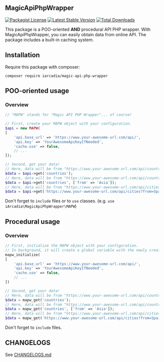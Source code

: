 ## MagicApiPhpWrapper
[![Packagist License](https://poser.pugx.org/iarcadia/magic-api-php-wrapper/license.png)](http://choosealicense.com/licenses/mit/)
[![Latest Stable Version](https://poser.pugx.org/iarcadia/magic-api-php-wrapper/version.png)](https://packagist.org/packages/iarcadia/magic-api-php-wrapper)
[![Total Downloads](https://poser.pugx.org/iarcadia/magic-api-php-wrapper/d/total.png)](https://packagist.org/packages/iarcadia/magic-api-php-wrapper)

This package is a POO-oriented **AND** procedural API PHP wrapper. With MagicApiPhpWrapper, you can easily obtain data from online API. The package includes a built-in caching system.

## Installation

Require this package with composer:

```
composer require iarcadia/magic-api-php-wrapper
```

## POO-oriented usage

### Overview

```php
// "MAPW" stands for "Magic API PHP Wrapper"... of course!

// First, create your MAPW object with your configuration.
$api = new MAPW(
[
    'api.base_url' => 'https://www.your-awesome-url.com/api/',
    'api.key' => 'YourAwesomeApiKeyIfNeeded',
    'cache.use' => false,
    // ...
]);

// Second, get your data!
// Here, data will be from "https://www.your-awesome-url.com/api/countries":
$data = $api->get('countries');
// Here, data will be from "https://www.your-awesome-url.com/api/countries?from=Asia":
$data = $api->get('countries', ['from' => 'Asia']);
// Here, data will be from "https://www.your-awesome-url.com/api/cities?from=Spain&from=Italia":
$data = $api->get('https://www.your-awesome-url.com/api/cities?from=Spain&from=Italia');
```

Don't forget to ```include``` files or to ```use``` classes. (e.g. ```use iArcadia\MagicApiPhpWrapper\MAPW```)

## Procedural usage

### Overview

```php
// First, initialize the MAPW object with your configuration.
// In background, it will create a global variable with the newly created object : $GLOBALS['MAPW_INSTANCE'] = new MAPW(...)
mapw_initialize(
[
    'api.base_url' => 'https://www.your-awesome-url.com/api/',
    'api.key' => 'YourAwesomeApiKeyIfNeeded',
    'cache.use' => false,
    // ...
])

// Second, get your data!
// Here, data will be from "https://www.your-awesome-url.com/api/countries":
$data = mapw_get('countries');
// Here, data will be from "https://www.your-awesome-url.com/api/countries?from=Asia":
$data = mapw_get('countries', ['from' => 'Asia']);
// Here, data will be from "https://www.your-awesome-url.com/api/cities?from=Spain&from=Italia":
$data = mapw_get('https://www.your-awesome-url.com/api/cities?from=Spain&from=Italia');
```

Don't forget to ```include``` files.

## CHANGELOGS

See [CHANGELOGS.md](https://github.com/iArcadia/magic-api-php-wrapper/blob/master/CHANGELOGS.md)